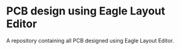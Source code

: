 # PCB design using Eagle Layout Editor

A repository containing all PCB designed using Eagle Layout Editor.
